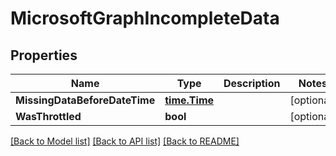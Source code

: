 # MicrosoftGraphIncompleteData

## Properties

Name | Type | Description | Notes
------------ | ------------- | ------------- | -------------
**MissingDataBeforeDateTime** | [**time.Time**](time.Time.md) |  | [optional] 
**WasThrottled** | **bool** |  | [optional] 

[[Back to Model list]](../README.md#documentation-for-models) [[Back to API list]](../README.md#documentation-for-api-endpoints) [[Back to README]](../README.md)


